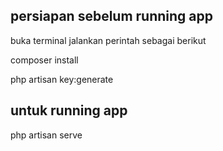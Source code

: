 

## persiapan sebelum running app

buka terminal 
jalankan perintah sebagai berikut

composer install

php artisan key:generate

## untuk running app 

php artisan serve
